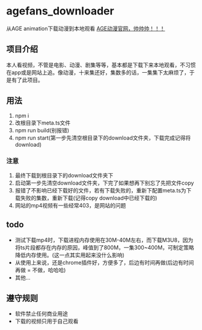 # agefans_downloader

从AGE animation下载动漫到本地观看
[AGE动漫官网，帅帅帅！！！](https://www.agedm.org)

## 项目介绍

本人看视频，不管是电影、动漫、剧集等等，基本都是下载下来本地观看，不习惯在app或是网站上追。像动漫，十来集还好，集数多的话，一集集下太麻烦了，于是有了此项目。

## 用法

1. npm i
2. 改根目录下meta.ts文件
3. npm run build(别报错)
4. npm run start(第一步先清空根目录下的download文件夹，下载完成记得将download)

### 注意

1. 最终下载到根目录下的download文件夹下
2. 启动第一步先清空download文件夹，下完了如果想再下别忘了先把文件copy
3. 报错了不影响已经下载好的文件，若有下载失败的，重新下配置meta.ts为下载失败的集数，重新下载(记得copy download中已经下载的)
4. 网站的mp4视频有一些经常403，是网站的问题

## todo

* 测试下载mp4时，下载进程内存使用在30M-40M左右，而下载M3U8，因为将ts片段都存在内存的原因，峰值到了800M，一集300~400M，可制定策略降低内存使用。(这一点其实用起来没什么影响)
* 从使用上来说，还是chrome插件好，方便多了，后边有时间再做(后边有时间再做 = 不做，哈哈哈)
* 其他...

## 遵守规则

* 软件禁止任何商业用途
* 下载的视频只用于自己观看
